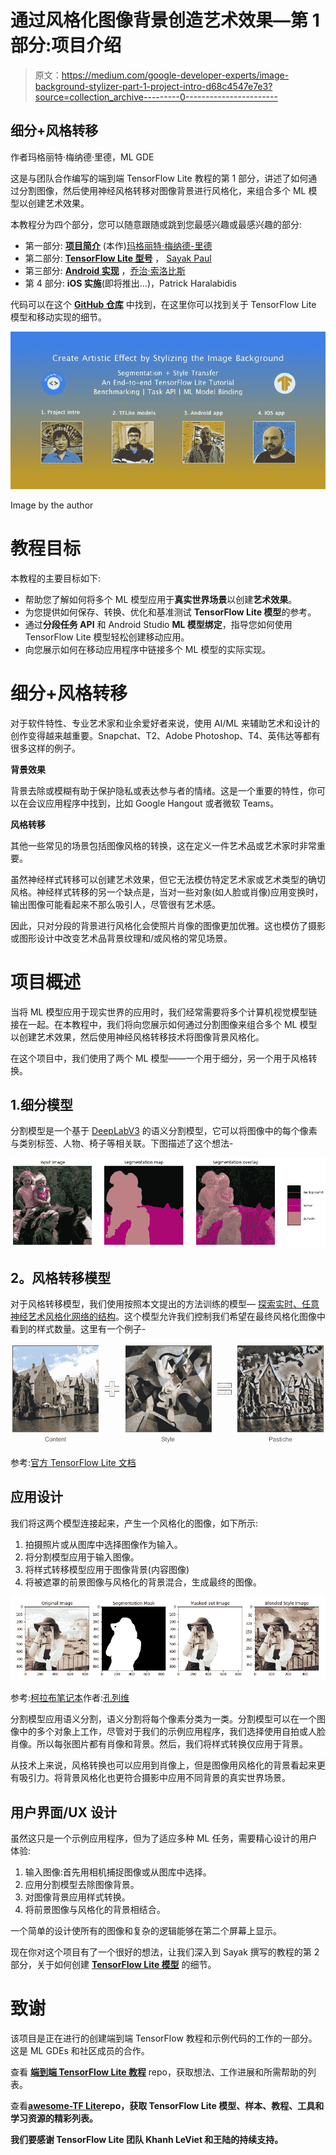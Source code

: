 # 通过风格化图像背景创造艺术效果—第 1 部分:项目介绍

> 原文：<https://medium.com/google-developer-experts/image-background-stylizer-part-1-project-intro-d68c4547e7e3?source=collection_archive---------0----------------------->

## 细分+风格转移

作者玛格丽特·梅纳德·里德，ML GDE

这是与团队合作编写的端到端 TensorFlow Lite 教程的第 1 部分，讲述了如何通过分割图像，然后使用神经风格转移对图像背景进行风格化，来组合多个 ML 模型以创建艺术效果。

本教程分为四个部分，您可以随意跟随或跳到您最感兴趣或最感兴趣的部分:

*   第一部分: [**项目简介**](/@margaretmz/image-background-stylizer-part-1-project-intro-d68c4547e7e3) (本作)[玛格丽特·梅纳德-里德](https://twitter.com/margaretmz)
*   第二部分: [**TensorFlow Lite 型号**](/@spsayakpaul/e614af91944d) ， [Sayak Paul](https://twitter.com/RisingSayak)
*   第三部分: [**Android 实现**](https://farmaker47.medium.com/android-part-of-create-artistic-effect-by-stylizing-an-image-segment-2a646da2d39a) ，[乔治·索洛比斯](https://www.linkedin.com/in/george-soloupis/)
*   第 4 部分: **iOS 实施**(即将推出…)，Patrick Haralabidis

代码可以在这个 [**GitHub 仓库**](https://github.com/margaretmz/segmentation-style-transfer) 中找到，在这里你可以找到关于 TensorFlow Lite 模型和移动实现的细节。

![](img/4e6e7a44f7b09c7efda5ff38f9f531ba.png)

Image by the author

# 教程目标

本教程的主要目标如下:

*   帮助您了解如何将多个 ML 模型应用于**真实世界场景**以创建**艺术效果**。
*   为您提供如何保存、转换、优化和基准测试 **TensorFlow Lite 模型**的参考。
*   通过**分段任务 API** 和 Android Studio **ML 模型绑定**，指导您如何使用 TensorFlow Lite 模型轻松创建移动应用。
*   向您展示如何在移动应用程序中链接多个 ML 模型的实际实现。

# 细分+风格转移

对于软件特性、专业艺术家和业余爱好者来说，使用 AI/ML 来辅助艺术和设计的创作变得越来越重要。Snapchat、T2、Adobe Photoshop、T4、英伟达等都有很多这样的例子。

**背景效果**

背景去除或模糊有助于保护隐私或表达参与者的情绪。这是一个重要的特性，你可以在会议应用程序中找到，比如 Google Hangout 或者微软 Teams。

**风格转移**

其他一些常见的场景包括图像风格的转换，这在定义一件艺术品或艺术家时非常重要。

虽然神经样式转移可以创建艺术效果，但它无法模仿特定艺术家或艺术类型的确切风格。神经样式转移的另一个缺点是，当对一些对象(如人脸或肖像)应用变换时，输出图像可能看起来不那么吸引人，尽管很有艺术感。

因此，只对分段的背景进行风格化会使照片肖像的图像更加优雅。这也模仿了摄影或图形设计中改变艺术品背景纹理和/或风格的常见场景。

# **项目概述**

当将 ML 模型应用于现实世界的应用时，我们经常需要将多个计算机视觉模型链接在一起。在本教程中，我们将向您展示如何通过分割图像来组合多个 ML 模型以创建艺术效果，然后使用神经风格转移技术将图像背景风格化。

在这个项目中，我们使用了两个 ML 模型——一个用于细分，另一个用于风格转换。

## 1.细分模型

分割模型是一个基于 [DeepLabV3](https://github.com/tensorflow/models/tree/master/research/deeplab) 的语义分割模型，它可以将图像中的每个像素与类别标签、人物、椅子等相关联。下图描述了这个想法-

![](img/7359244f0fdc29681e6e72663f59e1d6.png)

## **2。风格转移模型**

对于风格转移模型，我们使用按照本文提出的方法训练的模型— [探索实时、任意神经艺术风格化网络的结构](https://arxiv.org/abs/1705.06830)。这个模型允许我们控制我们希望在最终风格化图像中看到的样式数量。这里有一个例子-

![](img/c8da280b44e475489271e4fd45ceb68f.png)

参考:[官方 TensorFlow Lite 文档](https://www.tensorflow.org/lite/models/style_transfer/overview)

## 应用设计

我们将这两个模型连接起来，产生一个风格化的图像，如下所示:

1.  拍摄照片或从图库中选择图像作为输入。
2.  将分割模型应用于输入图像。
3.  将样式转移模型应用于图像背景(内容图像)
4.  将被遮罩的前景图像与风格化的背景混合，生成最终的图像。

![](img/73fea23de158468d823695fb822797f3.png)

参考:[柯拉布笔记本](https://colab.research.google.com/drive/1KZpmuwBfLZM_0mzUyX2W-xcNq26jCNtn)作者:[孔列维](https://twitter.com/khanhlvg)

分割模型应用语义分割，语义分割将每个像素分类为一类。分割模型可以在一个图像中的多个对象上工作，尽管对于我们的示例应用程序，我们选择使用自拍或人脸肖像。所以每张图片都有肖像和背景。然后，我们将样式转换仅应用于背景。

从技术上来说，风格转换也可以应用到肖像上，但是图像用风格化的背景看起来更有吸引力。将背景风格化也更符合摄影中应用不同背景的真实世界场景。

## **用户界面/UX 设计**

虽然这只是一个示例应用程序，但为了适应多种 ML 任务，需要精心设计的用户体验:

1.  输入图像:首先用相机捕捉图像或从图库中选择。
2.  应用分割模型去除图像背景。
3.  对图像背景应用样式转换。
4.  将前景图像与风格化的背景相结合。

一个简单的设计使所有的图像和复杂的逻辑能够在第二个屏幕上显示。

现在你对这个项目有了一个很好的想法，让我们深入到 Sayak 撰写的教程的第 2 部分，关于如何创建 [**TensorFlow Lite 模型**](/@spsayakpaul/e614af91944d) 的细节。

# **致谢**

该项目是正在进行的创建端到端 TensorFlow 教程和示例代码的工作的一部分。这是 ML GDEs 和社区成员的合作。

查看 [**端到端 TensorFlow Lite 教程**](https://github.com/ml-gde/e2e-tflite-tutorials) repo，获取想法、工作进展和所需帮助的列表。

查看[**awesome-TF Lite**](https://github.com/margaretmz/awesome-tflite)**repo，获取 TensorFlow Lite 模型、样本、教程、工具和学习资源的精彩列表。**

**我们要感谢 TensorFlow Lite 团队 Khanh LeViet 和王陆的持续支持。**